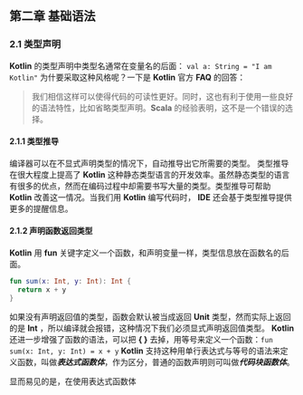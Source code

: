 ## 第二章 基础语法

### 2.1 类型声明

**Kotlin** 的类型声明中类型名通常在变量名的后面：
`val a: String = "I am Kotlin"`
为什要采取这种风格呢？一下是 **Kotlin** 官方 **FAQ** 的回答：

>我们相信这样可以使得代码的可读性更好。同时，这也有利于使用一些良好的语法特性，比如省略类型声明。**Scala** 的经验表明，这不是一个错误的选择。

#### 2.1.1 类型推导
编译器可以在不显式声明类型的情况下，自动推导出它所需要的类型。
类型推导在很大程度上提高了 **Kotlin** 这种静态类型语言的开发效率。虽然静态类型的语言有很多的优点，然而在编码过程中却需要书写大量的类型。类型推导可帮助 **Kotlin** 改善这一情况。当我们用 **Kotlin** 编写代码时， **IDE** 还会基于类型推导提供更多的提醒信息。

#### 2.1.2 声明函数返回类型

**Kotlin** 用 **fun** 关键字定义一个函数，和声明变量一样，类型信息放在函数名的后面。

```kotlin
fun sum(x: Int, y: Int): Int {
  return x + y
}
```
如果没有声明返回值的类型，函数会默认被当成返回 **Unit** 类型，然而实际上返回的是 **Int** ，所以编译就会报错，这种情况下我们必须显式声明返回值类型。
**Kotlin** 还进一步增强了函数的语法，可以把 **{ }** 去掉，用等号来定义一个函数：`fun sum(x: Int, y: Int) = x + y`
**Kotlin** 支持这种用单行表达式与等号的语法来定义函数，叫做***表达式函数体***，作为区分，普通的函数声明则可叫做***代码块函数体***。

显而易见的是，在使用表达式函数体

